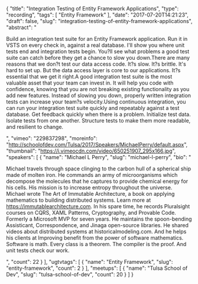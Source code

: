{
  "title": "Integration Testing of Entity Framework Applications",
  "type": "recording",
  "tags": [
    "Entity Framework"
  ],
  "date": "2017-07-20T14:21:23",
  "draft": false,
  "slug": "integration-testing-of-entity-framework-applications",
  "abstract": "<p>Build an integration test suite for an Entity Framework application. Run it in VSTS on every check in, against a real database. I'll show you where unit tests end and integration tests begin. You?ll see what problems a good test suite can catch before they get a chance to slow you down.There are many reasons that we don?t test our data access code. It?s slow. It?s brittle. It's hard to set up. But the data access layer is core to our applications. It?s essential that we get it right.A good integration test suite is the most valuable asset that your team can invest in. It will help you code with confidence, knowing that you are not breaking existing functionality as you add new features. Instead of slowing you down, properly written integration tests can increase your team?s velocity.Using continuous integration, you can run your integration test suite quickly and repeatably against a test database. Get feedback quickly when there is a problem. Initialize test data. Isolate tests from one another. Structure tests to make them more readable, and resilient to change.</p>",
  "vimeo": "229837298",
  "moreinfo": "http://schoolofdev.com/Tulsa/2017/Speakers/MichaelPerry/default.aspx",
  "thumbnail": "https://i.vimeocdn.com/video/650251907_295x166.jpg",
  "speakers": [
    {
      "name": "Michael L Perry",
      "slug": "michael-l-perry",
      "bio": "<p>Michael travels through space clinging to the carbon hull of a spherical ship made of molten iron. He commands an army of microorganisms which decompose the molecules that he captures to provide chemical energy for his cells. His mission is to increase entropy throughout the universe. Michael wrote The Art of Immutable Architecture, a book on applying mathematics to building distributed systems. Learn more at https://immutablearchitecture.com. In his spare time, he records Pluralsight courses on CQRS, XAML Patterns, Cryptography, and Provable Code. Formerly a Microsoft MVP for seven years. He maintains the spoon-bending Assisticant, Correspondence, and Jinaga open-source libraries. He shared videos about distributed systems at historicalmodeling.com. And he helps his clients at Improving benefit from the power of software mathematics. Software is math. Every class is a theorem. The compiler is the proof. And unit tests check our work.</p>",
      "count": 22
    }
  ],
  "ugtvtags": [
    {
      "name": "Entity Framework",
      "slug": "entity-framework",
      "count": 2
    }
  ],
  "meetups": [
    {
      "name": "Tulsa School of Dev",
      "slug": "tulsa-school-of-dev",
      "count": 20
    }
  ]
}